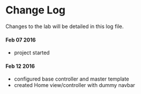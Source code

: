 # Change Log
Changes to the lab will be detailed in this log file.

#### Feb 07 2016
- project started

#### Feb 12 2016
- configured base controller and master template
- created Home view/controller with dummy navbar